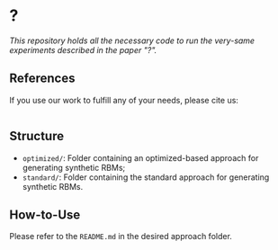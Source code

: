 # ?

*This repository holds all the necessary code to run the very-same experiments described in the paper "?".*

## References

If you use our work to fulfill any of your needs, please cite us:

```
```

## Structure

  * `optimized/`: Folder containing an optimized-based approach for generating synthetic RBMs;
  * `standard/`: Folder containing the standard approach for generating synthetic RBMs.

## How-to-Use

Please refer to the `README.md` in the desired approach folder.
